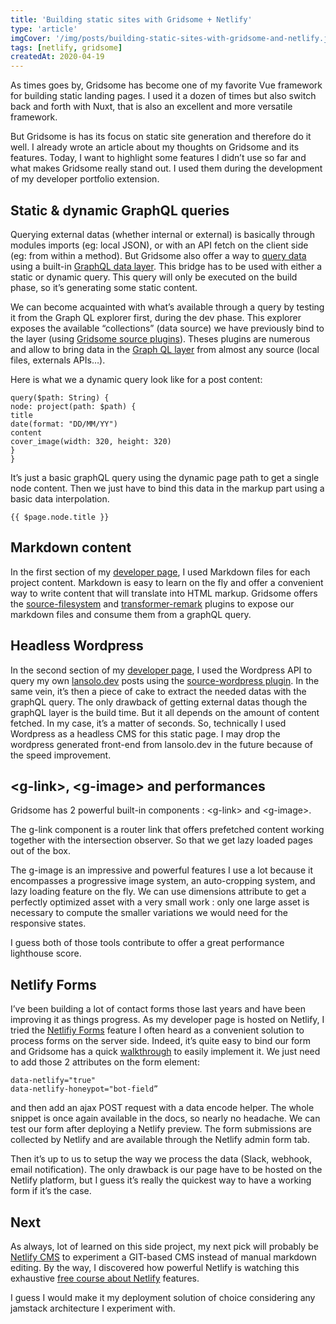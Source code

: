 ```yaml
---
title: 'Building static sites with Gridsome + Netlify'
type: 'article'
imgCover: '/img/posts/building-static-sites-with-gridsome-and-netlify.jpg'
tags: [netlify, gridsome]
createdAt: 2020-04-19
---
```


As times goes by, Gridsome has become one of my favorite Vue framework for building static landing pages. I used it a dozen of times but also switch back and forth with Nuxt, that is also an excellent and more versatile framework. 
<!--more-->
But Gridsome is has its focus on static site generation and therefore do it well. I already wrote an article about my thoughts on Gridsome and its features. Today, I want to highlight some features I didn’t use so far and what makes Gridsome really stand out. I used them during the development of my developer portfolio extension.

## Static & dynamic GraphQL queries

Querying external datas (whether internal or external) is basically through modules imports (eg: local JSON), or with an API fetch on the client side (eg: from within a method). But Gridsome also offer a way to [query data](https://gridsome.org/docs/querying-data/) using a built-in [GraphQL data layer](https://gridsome.org/docs/querying-data/). This bridge has to be used with either a static or dynamic query. This query will only be executed on the build phase, so it’s generating some static content. 

We can become acquainted with what’s available through a query by testing it from the Graph QL explorer first, during the dev phase. This explorer exposes the available “collections” (data source) we have previously bind to the layer (using [Gridsome source plugins](https://gridsome.org/plugins/)). Theses plugins are numerous and allow to bring data in the [Graph QL layer](https://gridsome.org/docs/data-layer/#the-graphql-explorer) from almost any source (local files, externals APIs…).

Here is what we a dynamic query look like for a post content:

```js{}
query($path: String) {
node: project(path: $path) {
title
date(format: "DD/MM/YY")
content
cover_image(width: 320, height: 320)
}
}
```

It’s just a basic graphQL query using the dynamic page path to get a single node content. Then we just have to bind this data in the markup part using a basic data interpolation.

```js{}
{{ $page.node.title }}
```

## Markdown content

In the first section of my [developer page](https://lansolo99.netlify.app/), I used Markdown files for each project content. Markdown is easy to learn on the fly and offer a convenient way to write content that will translate into HTML markup. Gridsome offers the [source-filesystem](https://lansolo99.netlify.app/) and [transformer-remark](https://gridsome.org/plugins/@gridsome/transformer-remark) plugins to expose our markdown files and consume them from a graphQL query.

## Headless Wordpress

In the second section of my [developer page](https://lansolo99.netlify.app/), I used the Wordpress API to query my own [lansolo.dev](https://lansolo.dev) posts using the [source-wordpress plugin](https://gridsome.org/plugins/@gridsome/source-wordpress). In the same vein, it’s then a piece of cake to extract the needed datas with the graphQL query. The only drawback of getting external datas though the graphQL layer is the build time. But it all depends on the amount of content fetched. In my case, it’s a matter of seconds. So, technically I used Wordpress as a headless CMS for this static page. I may drop the wordpress generated front-end from lansolo.dev in the future because of the speed improvement.


## &lt;g-link&gt;, &lt;g-image&gt; and performances

Gridsome has 2 powerful built-in components : &lt;g-link&gt; and &lt;g-image&gt;.

The g-link component is a router link that offers prefetched content working together with the intersection observer. So that we get lazy loaded pages out of the box.

The g-image is an impressive and powerful features I use a lot because it encompasses a progressive image system, an auto-cropping system, and lazy loading feature on the fly. We can use dimensions attribute to get a perfectly optimized asset with a very small work : only one large asset is necessary to compute the smaller variations we would need for the responsive states.

I guess both of those tools contribute to offer a great performance lighthouse score.

## Netlify Forms

I’ve been building a lot of contact forms those last years and have been improving it as things progress. As my developer page is hosted on Netlify, I tried the [Netlifiy Forms](https://docs.netlify.com/forms/setup/) feature I often heard as a convenient solution to process forms on the server side. Indeed, it’s quite easy to bind our form and Gridsome has a quick [walkthrough](https://docs.netlify.com/forms/setup/) to easily implement it. We just need to add those 2 attributes on the form element:

```js{}
data-netlify="true"
data-netlify-honeypot="bot-field”
```

and then add an ajax POST request with a data encode helper. The whole snippet is once again available in the docs, so nearly no headache. We can test our form after deploying a Netlify preview. The form submissions are collected by Netlify and are available through the Netlify admin form tab.

Then it’s up to us to setup the way we process the data (Slack, webhook, email notification). The only drawback is our page have to be hosted on the Netlify platform, but I guess it’s really the quickest way to have a working form if it’s the case.

## Next

As always, lot of learned on this side project, my next pick will probably be [Netlify CMS](https://www.netlifycms.org/) to experiment a GIT-based CMS instead of manual markdown editing. By the way, I discovered how powerful Netlify is watching this exhaustive [free course about Netlify](https://youtu.be/mT5siI19gtc) features.

I guess I would make it my deployment solution of choice considering any jamstack architecture I experiment with.



